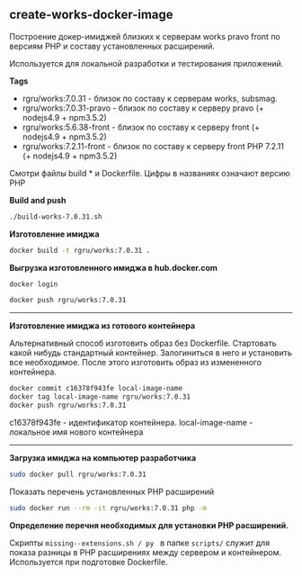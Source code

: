 create-works-docker-image
--------------------

Построение докер-имиджей близких к серверам works pravo front по версиям PHP и составу установленных расширений.


Используется для локальной разработки и тестирования приложений.


**Tags**

* rgru/works:7.0.31 - близок по составу к серверам works, subsmag.
* rgru/works:7.0.31-pravo - близок по составу к серверу pravo (+ nodejs4.9 + npm3.5.2)
* rgru/works:5.6.38-front - близок по составу к серверу front (+ nodejs4.9 + npm3.5.2)
* rgru/works:7.2.11-front - близок по составу к серверу front PHP 7.2.11 (+ nodejs4.9 + npm3.5.2)
 

Смотри  файлы build *  и Dockerfile.
Цифры в названиях означают версию PHP


**Build and push**

```sh
./build-works-7.0.31.sh
```


**Изготовление имиджа**

```sh
docker build -t rgru/works:7.0.31 .
```



**Выгрузка изготовленного имиджа в hub.docker.com**

```sh
docker login

docker push rgru/works:7.0.31
```


-----------------------
**Изготовление имиджа из готового контейнера**

Альтернативный способ изготовить образ без Dockerfile.
Стартовать какой нибудь стандартный контейнер. Залогиниться в него и установить все необходимое.
После этого изготовить образ из измененного контейнера. 

```sh
docker commit c16378f943fe local-image-name
docker tag local-image-name rgru/works:7.0.31
docker push rgru/works:7.0.31

```

c16378f943fe - идентификатор контейнера.
local-image-name - локальное имя нового контейнера



----------------------


**Загрузка имиджа на компьютер разработчика**


```sh
sudo docker pull rgru/works:7.0.31
```

Показать перечень установленных PHP расширений

```sh
sudo docker run --rm -it rgru/works:7.0.31 php -m
```


**Определение перечня необходимых для установки PHP расширений.**


Скрипты `missing--extensions.sh / py ` в папке `scripts/` служит для показа разницы в PHP расширениях между сервером и контейнером.
Используется при подготовке Dockerfile.
